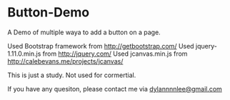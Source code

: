 Button-Demo
===========

A Demo of multiple waya to add a button on a page.

Used Bootstrap framework from http://getbootstrap.com/
Used jquery-1.11.0.min.js from http://jquery.com/
Used jcanvas.min.js from http://calebevans.me/projects/jcanvas/

This is just a study. Not used for cormertial.

If you have any quesiton, please contact me via dylannnnlee@gmail.com
